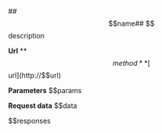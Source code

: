 ##$$name##
$$description

**Url**
**$$method** [$$url](http://$$url)


**Parameters**
$$params

**Request data**
$$data


$$responses

